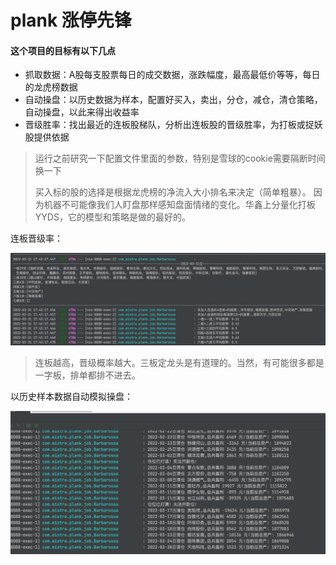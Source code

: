 # plank 涨停先锋

#### 这个项目的目标有以下几点

- 抓取数据：A股每支股票每日的成交数据，涨跌幅度，最高最低价等等，每日的龙虎榜数据
- 自动操盘：以历史数据为样本，配置好买入，卖出，分仓，减仓，清仓策略，自动操盘，以此来得出收益率
- 晋级胜率：找出最近的连板股梯队，分析出连板股的晋级胜率，为打板或捉妖股提供依据


> 运行之前研究一下配置文件里面的参数，特别是雪球的cookie需要隔断时间换一下
> 
> 买入标的股的选择是根据龙虎榜的净流入大小排名来决定（简单粗暴）。 因为机器不可能像我们人盯盘那样感知盘面情绪的变化。华鑫上分量化打板YYDS，它的模型和策略是做的最好的。

连板晋级率：

![avatar](./src/main/resources/img/1.png)

> 连板越高，晋级概率越大。三板定龙头是有道理的。当然，有可能很多都是一字板，排单都排不进去。
> 

以历史样本数据自动模拟操盘：

![avatar](./src/main/resources/img/2.png)